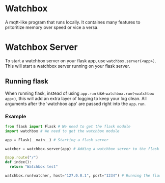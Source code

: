 # Watchbox
A mqtt-like program that runs locally. It containes many features to pritoritize memory over speed or vice a versa.

# Watchbox Server
To start a watchbox server on your flask app, use `watchbox.server(<app>)`. This will start a watchbox server running on your flask server.

## Running flask
When running flask, instead of using `app.run` use `watchbox.run(<watchbox app>)`, this will add an extra layer of logging to keep your log clean. All arguments after the 'watchbox app' are passed right into the `app.run`.

### Example

```python
from flask import Flask # We need to get the flask module
import watchbox # We need to get the watchbox module

app = Flask(__main__) # Starting a flask server

watcher = watchbox.server(app) # Adding a watchbox server to the flask server

@app.route("/")
def index():
  return "Watchbox test"

watchbox.run(watcher, host="127.0.0.1", port="1234") # Running the flask server with extra logging to reduce garbage
```
